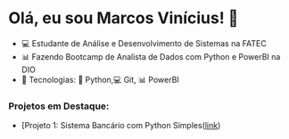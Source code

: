 # Olá, eu sou Marcos Vinícius! 👋

- 💻 Estudante de Análise e Desenvolvimento de Sistemas na FATEC
- 📊 Fazendo Bootcamp de Analista de Dados com Python e PowerBI na DIO
- 🔧 Tecnologias: 🐍 Python,💻 Git, 📊 PowerBI

### Projetos em Destaque:
- [Projeto 1: Sistema Bancário com Python Simples([link](https://github.com/MarcosTavares9/Sistema-Banc-rio-em-Python---Banco-Marcos-Rabelo.git))
